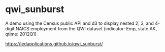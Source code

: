 # qwi_sunburst

A demo using the Census public API and d3 to display nested 2, 3, and 4-digit NAICS employment from the QWI dataset (indicator: Emp, state:AK, qtime: 2012Q1)

https://ledapplications.github.io/qwi_sunburst/
